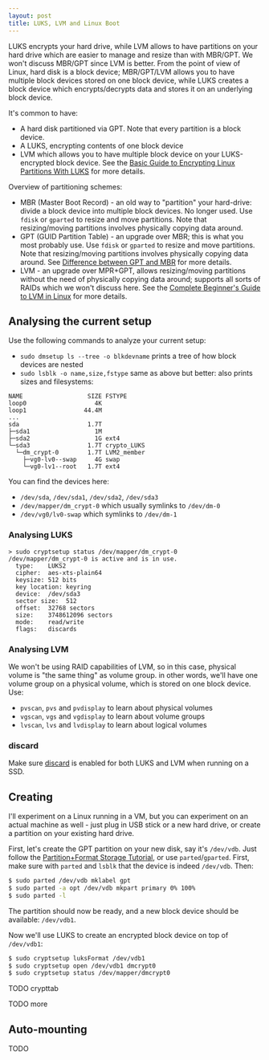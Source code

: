 ```yaml
---
layout: post
title: LUKS, LVM and Linux Boot
---
```


LUKS encrypts your hard drive, while LVM allows to have partitions on your hard drive which are easier to
manage and resize than with MBR/GPT. We won't discuss MBR/GPT since LVM is better.
From the point of view of Linux, hard disk is a block device; MBR/GPT/LVM allows you to
have multiple block devices stored on one block device, while LUKS creates a block device
which encrypts/decrypts data and stores it on an underlying block device.

It's common to have:

- A hard disk partitioned via GPT. Note that every partition is a block device.
- A LUKS, encrypting contents of one block device
- LVM which allows you to have multiple block device on your LUKS-encrypted block device. See the
  [Basic Guide to Encrypting Linux Partitions With LUKS](https://linuxconfig.org/basic-guide-to-encrypting-linux-partitions-with-luks) for more details.

Overview of partitioning schemes:

- MBR (Master Boot Record) - an old way to "partition" your hard-drive: divide a block device into multiple block devices.
  No longer used. Use `fdisk` or `gparted` to resize and move partitions. Note that resizing/moving partitions involves
  physically copying data around.
- GPT (GUID Partition Table) - an upgrade over MBR; this is what you most probably use. Use `fdisk` or `gparted` to resize and move partitions. Note that resizing/moving partitions involves
  physically copying data around. See [Difference between GPT and MBR](https://www.howtogeek.com/193669/whats-the-difference-between-gpt-and-mbr-when-partitioning-a-drive/) for more details.
- LVM - an upgrade over MPR+GPT, allows resizing/moving partitions without the need of physically copying data around;
  supports all sorts of RAIDs which we won't discuss here. See the [Complete Beginner's Guide to LVM in Linux](https://linuxhandbook.com/lvm-guide/) for more details.

## Analysing the current setup

Use the following commands to analyze your current setup:

- `sudo dmsetup ls --tree -o blkdevname` prints a tree of how block devices are nested
- `sudo lsblk -o name,size,fstype` same as above but better: also prints sizes and filesystems:

```
NAME                  SIZE FSTYPE
loop0                   4K 
loop1                44.4M 
...
sda                   1.7T 
├─sda1                  1M 
├─sda2                  1G ext4
└─sda3                1.7T crypto_LUKS
  └─dm_crypt-0        1.7T LVM2_member
    ├─vg0-lv0--swap     4G swap
    └─vg0-lv1--root   1.7T ext4
```
You can find the devices here:

- `/dev/sda`, `/dev/sda1`, `/dev/sda2`, `/dev/sda3`
- `/dev/mapper/dm_crypt-0` which usually symlinks to `/dev/dm-0`
- `/dev/vg0/lv0-swap` which symlinks to `/dev/dm-1`

### Analysing LUKS

```
> sudo cryptsetup status /dev/mapper/dm_crypt-0
/dev/mapper/dm_crypt-0 is active and is in use.
  type:    LUKS2
  cipher:  aes-xts-plain64
  keysize: 512 bits
  key location: keyring
  device:  /dev/sda3
  sector size:  512
  offset:  32768 sectors
  size:    3748612096 sectors
  mode:    read/write
  flags:   discards 
```

### Analysing LVM

We won't be using RAID capabilities of LVM, so in this case, physical volume is "the same thing"
as volume group. in other words, we'll have one volume group on a physical volume, which is stored on
one block device. Use:

- `pvscan`, `pvs` and `pvdisplay` to learn about physical volumes
- `vgscan`, `vgs` and `vgdisplay` to learn about volume groups
- `lvscan`, `lvs` and `lvdisplay` to learn about logical volumes

### discard

Make sure [discard](../ssd-discard/) is enabled for both LUKS and LVM when running on a SSD.

## Creating

I'll experiment on a Linux running in a VM, but you can experiment on an actual machine as well -
just plug in USB stick or a new hard drive, or create a partition on your existing hard drive.

First, let's create the GPT partition on your new disk, say it's `/dev/vdb`.
Just follow the [Partition+Format Storage Tutorial](https://www.digitalocean.com/community/tutorials/how-to-partition-and-format-storage-devices-in-linux),
or use `parted`/`gparted`. First, make sure with `parted` and `lsblk` that the device is indeed `/dev/vdb`.
Then:
```bash
$ sudo parted /dev/vdb mklabel gpt
$ sudo parted -a opt /dev/vdb mkpart primary 0% 100%
$ sudo parted -l
```
The partition should now be ready, and a new block device should be available: `/dev/vdb1`.

Now we'll use LUKS to create an encrypted block device on top of `/dev/vdb1`:
```bash
$ sudo cryptsetup luksFormat /dev/vdb1
$ sudo cryptsetup open /dev/vdb1 dmcrypt0
$ sudo cryptsetup status /dev/mapper/dmcrypt0
```

TODO crypttab

TODO more

## Auto-mounting

TODO
